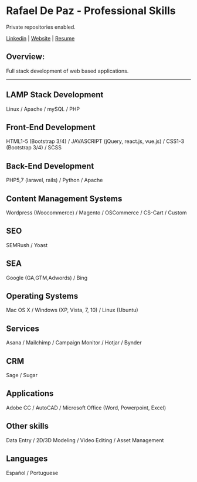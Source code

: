 # Rafael De Paz - Professional Skills

<p>Private repositories enabled.</p>

<p><a href="https://www.linkedin.com/in/rafael-de-paz-2514b1122/" title="Rafael De Paz">Linkedin</a> | <a href="https://rdepaz.com" title="rdepaz.com">Website</a> | <a href="https://drive.google.com/open?id=1euYC2ABBFNAd157vJv69h5nX0yoaMjoo" title="Rafael De Paz">Resume</a></p>

<h2>Overview:</h2>
<p>Full stack development of web based applications.</p>
<hr/>

<h2>LAMP Stack Development</h2>
<p>Linux / Apache / mySQL / PHP</p>

<h2>Front-End Development</h2>
<p>HTML1-5 (Bootstrap 3/4) / JAVASCRIPT (jQuery, react.js, vue.js) / CSS1-3 (Bootstrap 3/4) / SCSS</p>

<h2>Back-End Development</h2>
<p>PHP5,7 (laravel, rails) / Python / Apache</p>

<h2>Content Management Systems</h2>
<p>Wordpress (Woocommerce) / Magento / OSCommerce / CS-Cart / Custom</p>

<h2>SEO</h2>
<p>SEMRush / Yoast</p>

<h2>SEA</h2>
<p>Google (GA,GTM,Adwords) / Bing</p>

<h2>Operating Systems</h2>
<p>Mac OS X / Windows (XP, Vista, 7, 10) / Linux (Ubuntu)</p>

<h2>Services</h2>
<p>Asana / Mailchimp / Campaign Monitor / Hotjar / Bynder</p>

<h2>CRM</h2>
<p>Sage / Sugar</p>

<h2>Applications</h2>
<p>Adobe CC / AutoCAD / Microsoft Office (Word, Powerpoint, Excel)</p>

<h2>Other skills</h2>
<p>Data Entry / 2D/3D Modeling / Video Editing / Asset Management</p>

<h2>Languages</h2>
<p>Español / Portuguese</p>